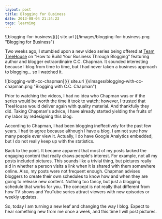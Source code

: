 ```yaml
---
layout: post
title: Blogging for Business
date: 2013-08-04 21:34:23
tags: learning
---
```


![blogging-for-business]({{ site.url }}/images/blogging-for-business.png "Blogging for Business")

Two weeks ago, I stumbled upon a new video series being offered at [Team TreeHouse](http://teamtreeehouse.com) on "How to Build Your Business Through Blogging" featuring author and blogger extraordinaire C.C. Chapman. It sounded interesting because I blog from time to time, but I had never taken a business approach to blogging... so I watched it.

![blogging-with-cc-chapman]({{ site.url }}/images/blogging-with-cc-chapman.png "Blogging with C.C. Chapman")

Prior to watching the videos, I had no idea who Chapman was or if the series would be worth the time it took to watch; however, I trusted that TreeHouse would deliver again with quality material. And thankfully they did. Taking Chapman's advice, I have already started yielding the fruits of my labor by redesigning this blog.

According to Chapman, I had been blogging ineffectively for the past few years. I had to agree because although I have a blog, I am not sure how many people ever view it. Actually, I do have Google Analytics embedded, but I do not really keep up with the statistics.

Back to the point. It became apparent that most of my posts lacked the engaging content that really draws people's interest. For example, not all my posts included pictures. This sounds like a trivial thing, but pictures really aid in whether a person visits a link when it is shared with them somewhere online. Also, my posts were not frequent enough. Chapman advises bloggers to create their own schedules to know how and when they are going to release new content. Nothing too fancy, but just a blogging schedule that works for you. The concept is not really that different from how TV shows and YouTube series attract viewers with new episodes or weekly updates.

So, today I am turning a new leaf and changing the way I blog. Expect to hear something new from me once a week, and this time I will post pictures.